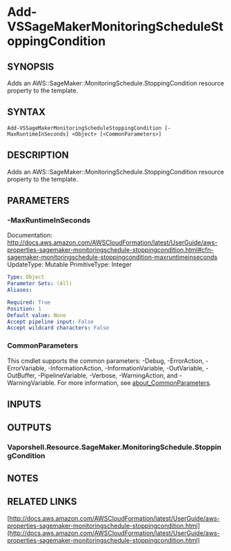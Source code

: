 # Add-VSSageMakerMonitoringScheduleStoppingCondition

## SYNOPSIS
Adds an AWS::SageMaker::MonitoringSchedule.StoppingCondition resource property to the template.

## SYNTAX

```
Add-VSSageMakerMonitoringScheduleStoppingCondition [-MaxRuntimeInSeconds] <Object> [<CommonParameters>]
```

## DESCRIPTION
Adds an AWS::SageMaker::MonitoringSchedule.StoppingCondition resource property to the template.

## PARAMETERS

### -MaxRuntimeInSeconds
Documentation: http://docs.aws.amazon.com/AWSCloudFormation/latest/UserGuide/aws-properties-sagemaker-monitoringschedule-stoppingcondition.html#cfn-sagemaker-monitoringschedule-stoppingcondition-maxruntimeinseconds
UpdateType: Mutable
PrimitiveType: Integer

```yaml
Type: Object
Parameter Sets: (All)
Aliases:

Required: True
Position: 1
Default value: None
Accept pipeline input: False
Accept wildcard characters: False
```

### CommonParameters
This cmdlet supports the common parameters: -Debug, -ErrorAction, -ErrorVariable, -InformationAction, -InformationVariable, -OutVariable, -OutBuffer, -PipelineVariable, -Verbose, -WarningAction, and -WarningVariable. For more information, see [about_CommonParameters](http://go.microsoft.com/fwlink/?LinkID=113216).

## INPUTS

## OUTPUTS

### Vaporshell.Resource.SageMaker.MonitoringSchedule.StoppingCondition
## NOTES

## RELATED LINKS

[http://docs.aws.amazon.com/AWSCloudFormation/latest/UserGuide/aws-properties-sagemaker-monitoringschedule-stoppingcondition.html](http://docs.aws.amazon.com/AWSCloudFormation/latest/UserGuide/aws-properties-sagemaker-monitoringschedule-stoppingcondition.html)

